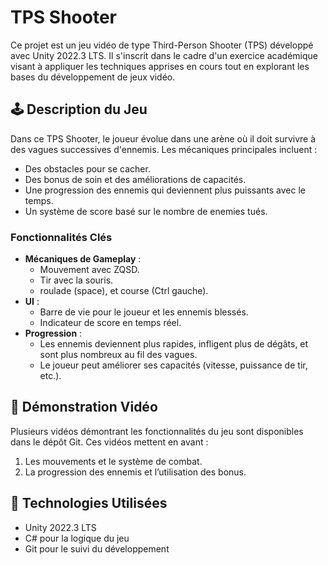 # TPS Shooter

Ce projet est un jeu vidéo de type Third-Person Shooter (TPS) développé avec Unity 2022.3 LTS. Il s'inscrit dans le cadre d'un exercice académique visant à appliquer les techniques apprises en cours tout en explorant les bases du développement de jeux vidéo.

## 🕹️ Description du Jeu

Dans ce TPS Shooter, le joueur évolue dans une arène où il doit survivre à des vagues successives d'ennemis. Les mécaniques principales incluent :
- Des obstacles pour se cacher.
- Des bonus de soin et des améliorations de capacités.
- Une progression des ennemis qui deviennent plus puissants avec le temps.
- Un système de score basé sur le nombre de enemies tués.

### Fonctionnalités Clés
- **Mécaniques de Gameplay** :  
  - Mouvement avec ZQSD.  
  - Tir avec la souris.  
  - roulade (space), et course (Ctrl gauche).  
- **UI** :  
  - Barre de vie pour le joueur et les ennemis blessés.  
  - Indicateur de score en temps réel.  
- **Progression** :  
  - Les ennemis deviennent plus rapides, infligent plus de dégâts, et sont plus nombreux au fil des vagues.  
  - Le joueur peut améliorer ses capacités (vitesse, puissance de tir, etc.).

## 🎥 Démonstration Vidéo
Plusieurs vidéos démontrant les fonctionnalités du jeu sont disponibles dans le dépôt Git. Ces vidéos mettent en avant :
1. Les mouvements et le système de combat.
2. La progression des ennemis et l’utilisation des bonus.

## 🔧 Technologies Utilisées
- Unity 2022.3 LTS
- C# pour la logique du jeu
- Git pour le suivi du développement

